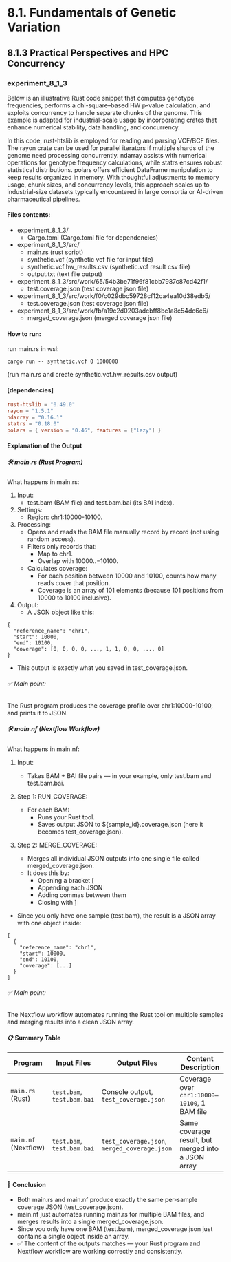 # 8.1. Fundamentals of Genetic Variation

## 8.1.3 Practical Perspectives and HPC Concurrency

### experiment_8_1_3

Below is an illustrative Rust code snippet that computes genotype frequencies, performs a chi-square–based HW p-value calculation, and exploits concurrency to handle separate chunks of the genome. This example is adapted for industrial-scale usage by incorporating crates that enhance numerical stability, data handling, and concurrency.

In this code, rust-htslib is employed for reading and parsing VCF/BCF files. The rayon crate can be used for parallel iterators if multiple shards of the genome need processing concurrently. ndarray assists with numerical operations for genotype frequency calculations, while statrs ensures robust statistical distributions. polars offers efficient DataFrame manipulation to keep results organized in memory. With thoughtful adjustments to memory usage, chunk sizes, and concurrency levels, this approach scales up to industrial-size datasets typically encountered in large consortia or AI-driven pharmaceutical pipelines.

#### Files contents:
* experiment_8_1_3/
  * Cargo.toml (Cargo.toml file for dependencies)
* experiment_8_1_3/src/
  * main.rs (rust script)
  * synthetic.vcf (synthetic vcf file for input file)
  * synthetic.vcf.hw_results.csv (synthetic.vcf result csv file)
  * output.txt (text file output)
* experiment_8_1_3/src/work/65/54b3be71f96f81cbb7987c87cd42f1/
  * test.coverage.json (test coverage json file)
* experiment_8_1_3/src/work/f0/c029dbc59728cf12ca4ea10d38edb5/
  * test.coverage.json (test coverage json file)
* experiment_8_1_3/src/work/fb/a19c2d0203adcbff8bc1a8c54dc6c6/
  * merged_coverage.json (merged coverage json file)

#### How to run:

run main.rs in wsl:

```wsl
cargo run -- synthetic.vcf 0 1000000
```

(run main.rs and create synthetic.vcf.hw_results.csv output)

#### [dependencies]

```toml
rust-htslib = "0.49.0"
rayon = "1.5.1"
ndarray = "0.16.1"
statrs = "0.18.0"
polars = { version = "0.46", features = ["lazy"] }
```

#### Explanation of the Output
##### 🛠 main.rs (Rust Program)

What happens in main.rs:

1. Input:
   * test.bam (BAM file) and test.bam.bai (its BAI index).
2. Settings:
   * Region: chr1:10000-10100.
3. Processing:
   * Opens and reads the BAM file manually record by record (not using random access).
   * Filters only records that:
     * Map to chr1.
     * Overlap with 10000..=10100.
   * Calculates coverage:
     * For each position between 10000 and 10100, counts how many reads cover that position.
     * Coverage is an array of 101 elements (because 101 positions from 10000 to 10100 inclusive).
4. Output:
   * A JSON object like this:

```text
{
  "reference_name": "chr1",
  "start": 10000,
  "end": 10100,
  "coverage": [0, 0, 0, 0, ..., 1, 1, 0, 0, ..., 0]
}
```

* This output is exactly what you saved in test_coverage.json.

###### ✅ Main point:
The Rust program produces the coverage profile over chr1:10000-10100, and prints it to JSON.

##### 🛠 main.nf (Nextflow Workflow)

What happens in main.nf:

1. Input:
   * Takes BAM + BAI file pairs — in your example, only test.bam and test.bam.bai.

2. Step 1: RUN_COVERAGE:
   * For each BAM:
     * Runs your Rust tool.
     * Saves output JSON to ${sample_id}.coverage.json (here it becomes test_coverage.json).
3. Step 2: MERGE_COVERAGE:
   * Merges all individual JSON outputs into one single file called merged_coverage.json.
   * It does this by:
     * Opening a bracket [
     * Appending each JSON
     * Adding commas between them
     * Closing with ]
  * Since you only have one sample (test.bam), the result is a JSON array with one object inside:

```text
[
  {
    "reference_name": "chr1",
    "start": 10000,
    "end": 10100,
    "coverage": [...]
  }
]
```

###### ✅ Main point:
The Nextflow workflow automates running the Rust tool on multiple samples and merging results into a clean JSON array.

#### 📋 Summary Table

| Program         | Input Files         | Output Files                  | Content Description                        |
|-----------------|----------------------|--------------------------------|--------------------------------------------|
| `main.rs` (Rust) | `test.bam`, `test.bam.bai` | Console output, `test_coverage.json` | Coverage over `chr1:10000–10100`, 1 BAM file |
| `main.nf` (Nextflow) | `test.bam`, `test.bam.bai` | `test_coverage.json`, `merged_coverage.json` | Same coverage result, but merged into a JSON array |

#### 📢 Conclusion

* Both main.rs and main.nf produce exactly the same per-sample coverage JSON (test_coverage.json).
* main.nf just automates running main.rs for multiple BAM files, and merges results into a single merged_coverage.json.
* Since you only have one BAM (test.bam), merged_coverage.json just contains a single object inside an array.
* ✅ The content of the outputs matches — your Rust program and Nextflow workflow are working correctly and consistently.


